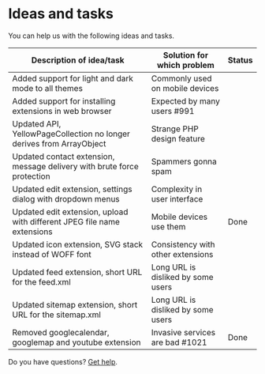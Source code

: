 # Ideas and tasks

You can help us with the following ideas and tasks.

| Description of idea/task | Solution for which problem | Status |
|--------------------------|----------------------------|--------|
| Added support for light and dark mode to all themes                     | Commonly used on mobile devices
| Added support for installing extensions in web browser                  | Expected by many users #991
| Updated API, YellowPageCollection no longer derives from ArrayObject    | Strange PHP design feature
| Updated contact extension, message delivery with brute force protection | Spammers gonna spam
| Updated edit extension, settings dialog with dropdown menus             | Complexity in user interface
| Updated edit extension, upload with different JPEG file name extensions | Mobile devices use them | Done
| Updated icon extension, SVG stack instead of WOFF font                  | Consistency with other extensions
| Updated feed extension, short URL for the feed.xml                      | Long URL is disliked by some users
| Updated sitemap extension, short URL for the sitemap.xml                | Long URL is disliked by some users
| Removed googlecalendar, googlemap and youtube extension                 | Invasive services are bad #1021 | Done

Do you have questions? [Get help](https://datenstrom.se/yellow/help/).